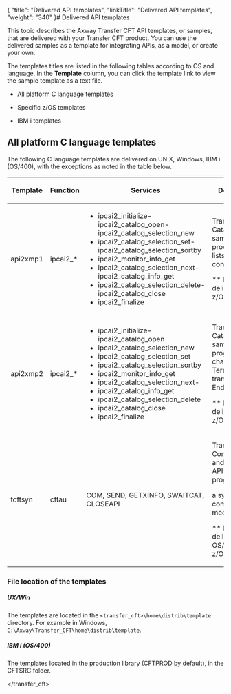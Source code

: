 {
    "title": "Delivered API templates",
    "linkTitle": "Delivered API templates",
    "weight": "340"
}# Delivered API templates



This topic describes the <span>Axway</span> <span>Transfer CFT</span> API templates, or samples, that are delivered with your <span>Transfer CFT</span> product. You can use the delivered samples as a template for integrating APIs, as a model, or create your own.



The templates titles are listed in the following tables according to OS and language. In the **Template** column, you can click the template link to view the sample template as a text file.



-   All platform C language templates

-   Specific z/OS templates

-   IBM i templates



## All platform C language templates



The following C language templates are delivered on UNIX, Windows, IBM i (OS/400), with the exceptions as noted in the table below.



<table data-cellspacing="0">
<thead>
<tr>
<th>Template</th>
<th>Function</th>
<th><p>Services</p></th>
<th>Description</th>
</tr>
</thead>
<tbody>
<tr>
<td>api2xmp1</td>
<td>ipcai2_*</td>
<td><ul>
<li>ipcai2_initialize-ipcai2_catalog_open-ipcai2_catalog_selection_new</li>
<li>ipcai2_catalog_selection_set-ipcai2_catalog_selection_sortby</li>
<li>ipcai2_monitor_info_get</li>
<li>ipcai2_catalog_selection_next-ipcai2_catalog_info_get</li>
<li>ipcai2_catalog_selection_delete-ipcai2_catalog_close</li>
<li>ipcai2_finalize</li>
</ul></td>
<td><p><span>Transfer CFT</span> Catalog API sample program, which lists all catalog content.</p>
<p>** Not delivered on z/OS (iseries).</p></td>
</tr>
<tr>
<td>api2xmp2</td>
<td>ipcai2_*</td>
<td><ul>
<li>ipcai2_initialize-ipcai2_catalog_open</li>
<li>ipcai2_catalog_selection_new</li>
<li>ipcai2_catalog_selection_set</li>
<li>ipcai2_catalog_selection_sortby</li>
<li>ipcai2_monitor_info_get</li>
<li>ipcai2_catalog_selection_next-</li>
<li>ipcai2_catalog_info_get</li>
<li>ipcai2_catalog_selection_delete</li>
<li>ipcai2_catalog_close</li>
<li>ipcai2_finalize</li>
</ul></td>
<td><p><span>Transfer CFT</span> Catalog API sample program, which changes all Terminated transfers to Ended.</p>
<p>** Not delivered on z/OS (iseries).</p></td>
</tr>
<tr>
<td>tcftsyn</td>
<td>cftau</td>
<td>COM, SEND, GETXINFO, SWAITCAT, CLOSEAPI</td>
<td><p><span>Transfer CFT</span> Communication and Catalog API sample program using

a synchronous communication media.</p>
<p>** Not delivered on OS/400 or z/OS (iseries).</p></td>
</tr>
</tbody>
</table>



### File location of the templates



##### UX/Win



The templates are located in the `<transfer_cft>\home\distrib\template` directory. For example in Windows, `C:\Axway\Transfer_CFT\home\distrib\template`.



##### IBM i (OS/400)



The templates located in the production library (CFTPROD by default), in the CFTSRC folder.

</transfer_cft>